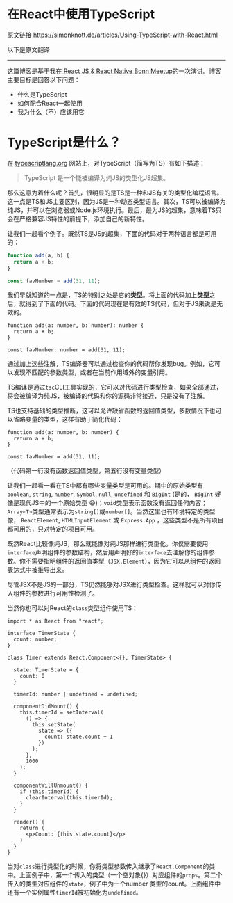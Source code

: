 # 在React中使用TypeScript

原文链接 https://simonknott.de/articles/Using-TypeScript-with-React.html

以下是原文翻译

----

这篇博客是基于我在[ React JS & React Native Bonn Meetup](https://www.meetup.com/React-JS-React-Native-Bonn-Meetup/events/262193621/)的一次演讲。博客主要目标是回答以下问题：

- 什么是TypeScript
- 如何配合React一起使用
- 我为什么（不）应该用它

# TypeScript是什么？

在 [typescriptlang.org](https://typescriptlang.org/) 网站上，对TypeScript（简写为TS）有如下描述：

>TypeScript 是一个能被编译为纯JS的类型化JS超集。

那么这意为着什么呢？首先，很明显的是TS是一种和JS有关的类型化编程语言。这一点是TS和JS主要区别，因为JS是一种动态类型语言。其次，TS可以被编译为纯JS，并可以在浏览器或Node.js环境执行。最后，最为JS的超集，意味着TS只会在严格兼容JS特性的前提下，添加自己的新特性。

让我们一起看个例子。既然TS是JS的超集，下面的代码对于两种语言都是可用的：

```js
function add(a, b) {
  return a + b;
}

const favNumber = add(31, 11);
```

我们早就知道的一点是，TS的特别之处是它的**类型**。将上面的代码加上**类型**之后，就得到了下面的代码。下面的代码现在是有效的TS代码，但对于JS来说是无效的。

```tsx
function add(a: number, b: number): number {
  return a + b;
}

const favNumber: number = add(31, 11);
```

通过加上这些注解，TS编译器可以通过检查你的代码帮你发现bug。例如，它可以发现不匹配的参数类型，或者在当前作用域外的变量引用。

TS编译是通过`tsc`CLI工具实现的，它可以对代码进行类型检查，如果全部通过，将会被编译为纯JS，被编译的代码和你的源码非常接近，只是没有了注解。

TS也支持基础的类型推断，这可以允许缺省函数的返回值类型，多数情况下也可以省略变量的类型，这样有助于简化代码：

```tsx
function add(a: number, b: number) {
  return a + b;
}

const favNumber = add(31, 11);
```

（代码第一行没有函数返回值类型，第五行没有变量类型）



让我们一起看一看在TS中都有哪些变量类型是可用的。期中的原始类型有 `boolean`, `string`, `number`, `Symbol`, `null`, `undefined` 和 `BigInt`  (是的， `BigInt` 好像是现代JS中的一个原始类型 😅)；`void`类型表示函数没有返回任何内容；`Array<T>`类型通常表示为`string[]`或`number[]`。当然这里也有环境特定的类型像，  `ReactElement`, `HTMLInputElement` 或 `Express.App`  ，这些类型不是所有项目都可用的，只对特定的项目可用。



既然React比较像纯JS，那么就能像对纯JS那样进行类型化。你仅需要使用`interface`声明组件的参数结构，然后用声明好的`interface`去注解你的组件参数。你不需要指明组件的返回值类型（`JSX.Element`），因为它可以从组件的返回表达式中被推导出来。

尽管JSX不是JS的一部分，TS仍然能够对JSX进行类型检查。这样就可以对你传入组件的参数进行可用性检测了。

当然你也可以对React的`class`类型组件使用TS：

```tsx
import * as React from "react";

interface TimerState {
  count: number;
}

class Timer extends React.Component<{}, TimerState> {
  
  state: TimerState = {
    count: 0
  }

  timerId: number | undefined = undefined;

  componentDidMount() {
    this.timerId = setInterval(
      () => {
        this.setState(
          state => ({
            count: state.count + 1
          })
        );
      },
      1000
    );
  }

  componentWillUnmount() {
    if (this.timerId) {
      clearInterval(this.timerId);
    }
  }

  render() {
    return (
      <p>Count: {this.state.count}</p>
    )
  }
}
```

当对`class`进行类型化的时候，你将类型参数传入继承了`React.Component`的类中。上面例子中，第一个传入的类型（一个空对象{}）对应组件的`props`。第二个传入的类型对应组件的`state`，例子中为一个number 类型的count。上面组件中还有一个实例属性`timerId`被初始化为`undefined`。



